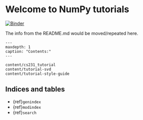 # Welcome to NumPy tutorials

[![Binder](http://mybinder.org/badge_logo.svg)][launch_binder]

[launch_binder]: http://mybinder.org/v2/gh/numpy/numpy-tutorials/master?urlpath=lab/tree/content

The info from the README.md would be moved/repeated here.

```{toctree}
---
maxdepth: 1
caption: "Contents:"
---

content/cs231_tutorial
content/tutorial-svd
content/tutorial-style-guide
```

## Indices and tables

* {ref}`genindex`
* {ref}`modindex`
* {ref}`search`
